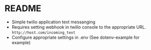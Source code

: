 # README

* Simple twilio application text messanging
* Requires setting webhook in twilio console to the appropriate URL. ```http://host.com/incoming_text```
* Configure appropriate settings in .env (See dotenv-example for example)

